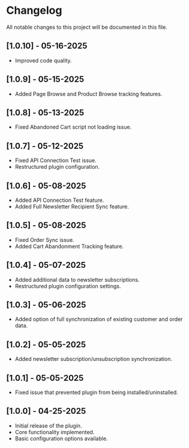 # Changelog

All notable changes to this project will be documented in this file.

## [1.0.10] - 05-16-2025
- Improved code quality.

## [1.0.9] - 05-15-2025
- Added Page Browse and Product Browse tracking features.

## [1.0.8] - 05-13-2025
- Fixed Abandoned Cart script not loading issue.

## [1.0.7] - 05-12-2025
- Fixed API Connection Test issue.
- Restructured plugin configuration.

## [1.0.6] - 05-08-2025
- Added API Connection Test feature.
- Added Full Newsletter Recipient Sync feature.

## [1.0.5] - 05-08-2025
- Fixed Order Sync issue.
- Added Cart Abandonment Tracking feature.

## [1.0.4] - 05-07-2025
- Added additional data to newsletter subscriptions.
- Restructured plugin configuration settings.

## [1.0.3] - 05-06-2025
- Added option of full synchronization of existing customer and order data.

## [1.0.2] - 05-05-2025
- Added newsletter subscription/unsubscription synchronization.

## [1.0.1] - 05-05-2025
- Fixed issue that prevented plugin from being installed/uninstalled.

## [1.0.0] - 04-25-2025
- Initial release of the plugin.
- Core functionality implemented.
- Basic configuration options available.